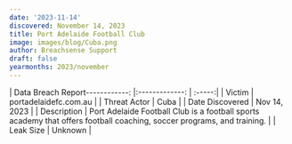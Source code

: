 ```yaml
---
date: '2023-11-14'
discovered: November 14, 2023
title: Port Adelaide Football Club
image: images/blog/Cuba.png
author: Breachsense Support
draft: false
yearmonths: 2023/november
---
```


| Data Breach Report------------:     |:-------------:    | :-----:|
| Victim      | portadelaidefc.com.au      | 
| Threat Actor      | Cuba      | 
| Date Discovered      | Nov 14, 2023      | 
| Description      | Port Adelaide Football Club is a football sports academy that offers football coaching, soccer programs, and training.      | 
| Leak Size      | Unknown      | 

